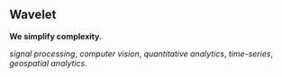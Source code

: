 ## Wavelet

**We simplify complexity.**

*signal processing*, *computer vision*, *quantitative analytics*, *time-series*, *geospatial analytics*.

